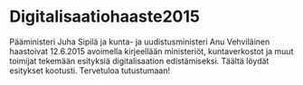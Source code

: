# Digitalisaatiohaaste2015
Pääministeri Juha Sipilä ja kunta- ja uudistusministeri Anu Vehviläinen haastoivat 12.6.2015 avoimella kirjeellään ministeriöt, kuntaverkostot ja muut toimijat tekemään esityksiä digitalisaation edistämiseksi. Täältä löydät esitykset kootusti. Tervetuloa tutustumaan!
